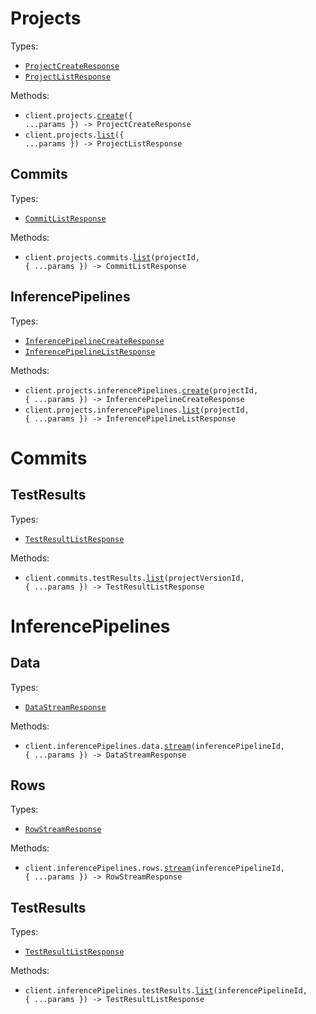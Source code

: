 # Projects

Types:

- <code><a href="./src/resources/projects/projects.ts">ProjectCreateResponse</a></code>
- <code><a href="./src/resources/projects/projects.ts">ProjectListResponse</a></code>

Methods:

- <code title="post /projects">client.projects.<a href="./src/resources/projects/projects.ts">create</a>({ ...params }) -> ProjectCreateResponse</code>
- <code title="get /projects">client.projects.<a href="./src/resources/projects/projects.ts">list</a>({ ...params }) -> ProjectListResponse</code>

## Commits

Types:

- <code><a href="./src/resources/projects/commits.ts">CommitListResponse</a></code>

Methods:

- <code title="get /projects/{projectId}/versions">client.projects.commits.<a href="./src/resources/projects/commits.ts">list</a>(projectId, { ...params }) -> CommitListResponse</code>

## InferencePipelines

Types:

- <code><a href="./src/resources/projects/inference-pipelines.ts">InferencePipelineCreateResponse</a></code>
- <code><a href="./src/resources/projects/inference-pipelines.ts">InferencePipelineListResponse</a></code>

Methods:

- <code title="post /projects/{projectId}/inference-pipelines">client.projects.inferencePipelines.<a href="./src/resources/projects/inference-pipelines.ts">create</a>(projectId, { ...params }) -> InferencePipelineCreateResponse</code>
- <code title="get /projects/{projectId}/inference-pipelines">client.projects.inferencePipelines.<a href="./src/resources/projects/inference-pipelines.ts">list</a>(projectId, { ...params }) -> InferencePipelineListResponse</code>

# Commits

## TestResults

Types:

- <code><a href="./src/resources/commits/test-results.ts">TestResultListResponse</a></code>

Methods:

- <code title="get /versions/{projectVersionId}/results">client.commits.testResults.<a href="./src/resources/commits/test-results.ts">list</a>(projectVersionId, { ...params }) -> TestResultListResponse</code>

# InferencePipelines

## Data

Types:

- <code><a href="./src/resources/inference-pipelines/data.ts">DataStreamResponse</a></code>

Methods:

- <code title="post /inference-pipelines/{inferencePipelineId}/data-stream">client.inferencePipelines.data.<a href="./src/resources/inference-pipelines/data.ts">stream</a>(inferencePipelineId, { ...params }) -> DataStreamResponse</code>

## Rows

Types:

- <code><a href="./src/resources/inference-pipelines/rows.ts">RowStreamResponse</a></code>

Methods:

- <code title="put /inference-pipelines/{inferencePipelineId}/rows">client.inferencePipelines.rows.<a href="./src/resources/inference-pipelines/rows.ts">stream</a>(inferencePipelineId, { ...params }) -> RowStreamResponse</code>

## TestResults

Types:

- <code><a href="./src/resources/inference-pipelines/test-results.ts">TestResultListResponse</a></code>

Methods:

- <code title="get /inference-pipelines/{inferencePipelineId}/results">client.inferencePipelines.testResults.<a href="./src/resources/inference-pipelines/test-results.ts">list</a>(inferencePipelineId, { ...params }) -> TestResultListResponse</code>
